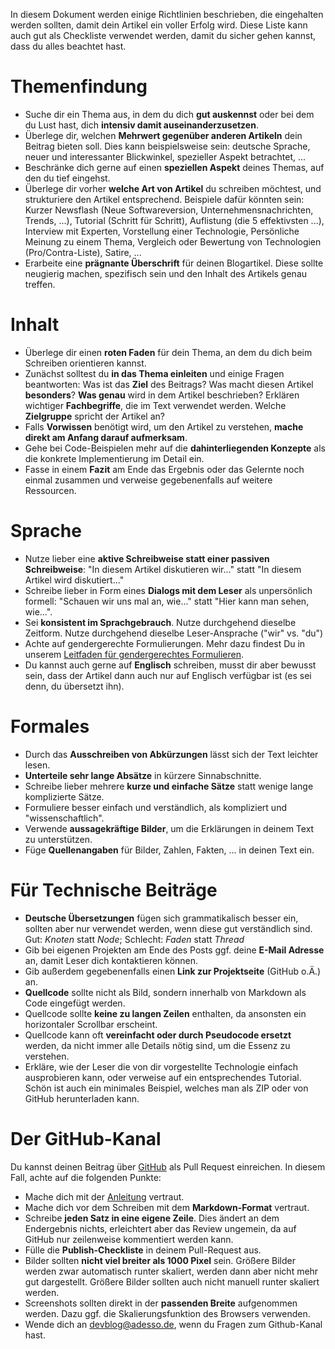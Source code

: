 In diesem Dokument werden einige Richtlinien beschrieben, die eingehalten werden sollten, damit dein Artikel ein voller Erfolg wird.
Diese Liste kann auch gut als Checkliste verwendet werden, damit du sicher gehen kannst, dass du alles beachtet hast. 

# Themenfindung
- Suche dir ein Thema aus, in dem du dich **gut auskennst** oder bei dem du Lust hast, dich **intensiv damit auseinanderzusetzen**. 
- Überlege dir, welchen **Mehrwert gegenüber anderen Artikeln** dein Beitrag bieten soll. Dies kann beispielsweise sein: deutsche Sprache, neuer und interessanter Blickwinkel, spezieller Aspekt betrachtet, ...
- Beschränke dich gerne auf einen **speziellen Aspekt** deines Themas, auf den du tief eingehst. 
- Überlege dir vorher **welche Art von Artikel** du schreiben möchtest, und strukturiere den Artikel entsprechend. Beispiele dafür könnten sein: Kurzer Newsflash (Neue Softwareversion, Unternehmensnachrichten, Trends, ...), Tutorial (Schritt für Schritt), Auflistung (die 5 effektivsten ...), Interview mit Experten, Vorstellung einer Technologie, Persönliche Meinung zu einem Thema, Vergleich oder Bewertung von Technologien (Pro/Contra-Liste), Satire, ...
- Erarbeite eine **prägnante Überschrift** für deinen Blogartikel. Diese sollte neugierig machen, spezifisch sein und den Inhalt des Artikels genau treffen.

# Inhalt
- Überlege dir einen **roten Faden** für dein Thema, an dem du dich beim Schreiben orientieren kannst.
- Zunächst solltest du **in das Thema einleiten** und einige Fragen beantworten: Was ist das **Ziel** des Beitrags? Was macht diesen Artikel **besonders**? **Was genau** wird in dem Artikel beschrieben? Erklären wichtiger **Fachbegriffe**, die im Text verwendet werden. Welche **Zielgruppe** spricht der Artikel an?
- Falls **Vorwissen** benötigt wird, um den Artikel zu verstehen, **mache direkt am Anfang darauf aufmerksam**.
- Gehe bei Code-Beispielen mehr auf die **dahinterliegenden Konzepte** als die konkrete Implementierung im Detail ein.
- Fasse in einem **Fazit** am Ende das Ergebnis oder das Gelernte noch einmal zusammen und verweise gegebenenfalls auf weitere Ressourcen.

# Sprache
- Nutze lieber eine **aktive Schreibweise statt einer passiven Schreibweise**: "In diesem Artikel diskutieren wir..." statt "In diesem Artikel wird diskutiert..."
- Schreibe lieber in Form eines **Dialogs mit dem Leser** als unpersönlich formell: "Schauen wir uns mal an, wie..." statt "Hier kann man sehen, wie...".
- Sei **konsistent im Sprachgebrauch**. Nutze durchgehend dieselbe Zeitform. Nutze durchgehend dieselbe Leser-Ansprache ("wir" vs. "du")
- Achte auf gendergerechte Formulierungen. Mehr dazu findest Du in unserem [Leitfaden für gendergerechtes Formulieren](https://intranet.adesso.de/marketing-pr/Lists/OeffentlicheDokumente/GenderBroschuer_wickelfalz_DIN_A5_hoch_6-seiter_25012019_WEB.pdf).
- Du kannst auch gerne auf **Englisch** schreiben, musst dir aber bewusst sein, dass der Artikel dann auch nur auf Englisch verfügbar ist (es sei denn, du übersetzt ihn).

# Formales
- Durch das **Ausschreiben von Abkürzungen** lässt sich der Text leichter lesen.
- **Unterteile sehr lange Absätze** in kürzere Sinnabschnitte.
- Schreibe lieber mehrere **kurze und einfache Sätze** statt wenige lange komplizierte Sätze.
- Formuliere besser einfach und verständlich, als kompliziert und "wissenschaftlich".
- Verwende **aussagekräftige Bilder**, um die Erklärungen in deinem Text zu unterstützen.
- Füge **Quellenangaben** für Bilder, Zahlen, Fakten, ... in deinen Text ein.

# Für Technische Beiträge
- **Deutsche Übersetzungen** fügen sich grammatikalisch besser ein, sollten aber nur verwendet werden, wenn diese gut verständlich sind. Gut: _Knoten_ statt _Node_; Schlecht: _Faden_ statt _Thread_
- Gib bei eigenen Projekten am Ende des Posts ggf. deine **E-Mail Adresse** an, damit Leser dich kontaktieren können.
- Gib außerdem gegebenenfalls einen **Link zur Projektseite** (GitHub o.Ä.) an.
- **Quellcode** sollte nicht als Bild, sondern innerhalb von Markdown als Code eingefügt werden.
- Quellcode sollte **keine zu langen Zeilen** enthalten, da ansonsten ein horizontaler Scrollbar erscheint.
- Quellcode kann oft **vereinfacht oder durch Pseudocode ersetzt** werden, da nicht immer alle Details nötig sind, um die Essenz zu verstehen.
- Erkläre, wie der Leser die von dir vorgestellte Technologie einfach ausprobieren kann, oder verweise auf ein entsprechendes Tutorial. Schön ist auch ein minimales Beispiel, welches man als ZIP oder von GitHub herunterladen kann.

# Der GitHub-Kanal
Du kannst deinen Beitrag über [GitHub](https://github.com/adessoAG/devblog/) als Pull Request einreichen. In diesem Fall, achte auf die folgenden Punkte:
- Mache dich mit der [Anleitung](https://github.com/adessoAG/devblog/blob/master/examples/2017-08-10-blog-post-guide.md) vertraut. 
- Mache dich vor dem Schreiben mit dem **Markdown-Format** vertraut.
- Schreibe **jeden Satz in eine eigene Zeile**. Dies ändert an dem Endergebnis nichts, erleichtert aber das Review ungemein, da auf GitHub nur zeilenweise kommentiert werden kann.
- Fülle die **Publish-Checkliste** in deinem Pull-Request aus.
- Bilder sollten **nicht viel breiter als 1000 Pixel** sein. Größere Bilder werden zwar automatisch runter skaliert, werden dann aber nicht mehr gut dargestellt. Größere Bilder sollten auch nicht manuell runter skaliert werden.
- Screenshots sollten direkt in der **passenden Breite** aufgenommen werden. Dazu ggf. die Skalierungsfunktion des Browsers verwenden.
- Wende dich an [devblog@adesso.de](mailto:devblog@adesso.de), wenn du Fragen zum Github-Kanal hast.
